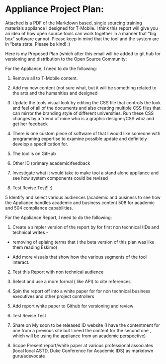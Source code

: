 # Appliance Project Plan:

Attached is a PDF of the Markdown based, single sourcing training materials appliance I designed for T-Mobile. I think this report will give you an idea of how open source tools can work together in a manner that “big box” software cannot. Please keep in mind that the tool and the system are in “beta state. Please be kind! :)

Here is my Proposed Plan (which after this email will be added to git hub for versioning and distribution to the Open Source Community:

For the Appliance, I need to do the following:

1. Remove all to T-Mobile content.

2. Add my new content (not sure what, but it will be something related to the arts and the humanities and designed

3. Update the tools visual look by editing the CSS file that controls the look and feel of all of the documents and also creating multiple CSS files that can mirror the branding style of different universities. Run these CSS changes by a friend of mine who is a graphic designer/CSS whiz and get her feedback

4. There is one custom piece of software of that I would like someone with programming expertise to examine possible update and definitely develop a specification for.

5. The tool is on GitHub

7. Other ID (primary academic)feedback

8. Investigate what it would take to make tool a stand alone appliance and see how system components could be revised

5. Test Revise Test!! :)

5 Identify and select various audiences (academic and business to see how the Appliance handles academic and business content
508 for academic and 504 compliance capabilities.

For the Appliance Report, I need to do the following:

1. Create a simpler version of the report by for first non technical (IDs and technical writes -

 - removing of eplaing terms that  ( the beta version of this plan was like them reading Eskimo)

 - Add more visuals that show how the various segments of the tool interact.

2. Test this Report with non technical audience

3. Select and use a more formal ( like API) to cite references

4. Spin the report off into a white paper for  for non technical business executives and other project controllers

5. Add report white paper to Github for versioning and review

6. Test Revise Test

7. Share on My soon to be released ID website (I have the contentment for one from a previous site but I need the content for the second one , which will be using the appliance from an academic perspective)

8. Scope Present report/white paper at various professional associates (local local ASTD, Duke Conference for Academic IDS) as markdown guru/adevocate
